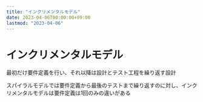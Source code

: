 ```yaml
---
title: "インクリメンタルモデル"
date: 2023-04-06T00:00:00+09:00
lastmod: "2023-04-06"
---
```

# インクリメンタルモデル

最初だけ要件定義を行い、それ以降は設計とテスト工程を繰り返す設計

スパイラルモデルでは要件定義から最後のテストまで繰り返すのに対し、インクリメンタルモデルは要件定義は1回のみの違いがある